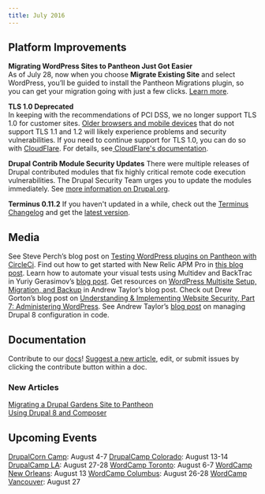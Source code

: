 ```yaml
---
title: July 2016
---
```

## Platform Improvements

**Migrating WordPress Sites to Pantheon Just Got Easier**  
As of July 28, now when you choose **Migrate Existing Site** and select WordPress, you’ll be guided to install the Pantheon Migrations plugin, so you can get your migration going with just a few clicks. [Learn more](https://pantheon.io/docs/migrate-wordpress/).

**TLS 1.0 Deprecated**  
In keeping with the recommendations of PCI DSS, we no longer support TLS 1.0 for customer sites. [Older browsers and mobile devices](https://en.wikipedia.org/wiki/Transport_Layer_Security#Web_browsers) that do not support TLS 1.1 and 1.2 will likely experience problems and security vulnerabilities. If you need to continue support for TLS 1.0, you can do so with [CloudFlare](https://pantheon.io/docs/cloudflare/). For details, see[ CloudFlare's documentation](https://support.cloudflare.com/hc/en-us/articles/205043158-PCI-3-1-and-TLS-1-2).

**Drupal Contrib Module Security Updates**
There were multiple releases of Drupal contributed modules that fix highly critical remote code execution vulnerabilities. The Drupal Security Team urges you to update the modules immediately. See [more information on Drupal.org](https://www.drupal.org/psa-2016-001).

**Terminus 0.11.2**
If you haven't updated in a while, check out the [Terminus Changelog](https://github.com/pantheon-systems/cli/blob/master/CHANGELOG.md) and get the [latest version](https://github.com/pantheon-systems/cli/releases).

## Media

See Steve Perch’s blog post on [Testing WordPress plugins on Pantheon with CircleCi](https://pantheon.io/blog/testing-wordpress-plugins-pantheon-circleci).
Find out how to get started with New Relic APM Pro in [this blog post](https://pantheon.io/blog/getting-started-new-relic-apm-pro).
Learn how to automate your visual tests using Multidev and BackTrac in Yuriy Gerasimov’s [blog post](https://pantheon.io/blog/automate-your-visual-tests-using-multidev-backtrac).
Get resources on [WordPress Multisite Setup, Migration, and Backup](https://pantheon.io/blog/top-10-resources-wordpress-multisite-setup-migration-and-backup) in Andrew Taylor’s blog post. 
Check out Drew Gorton’s blog post on [Understanding & Implementing Website Security, Part 7: Administering WordPress](https://pantheon.io/blog/understanding-implementing-website-security-part-7-administering-wordpress).
See Andrew Taylor’s [blog post](https://pantheon.io/blog/managing-configuration-code-drupal-8) on managing Drupal 8 configuration in code.

## Documentation

Contribute to our [docs](https://github.com/pantheon-systems/documentation)! [Suggest a new article](https://github.com/pantheon-systems/documentation/issues/new?title=New%20Doc%20Proposal%20&body=%23%23%20Title%0A%0A%0A%23%23%20Description%0A%0A%0A%23%23%20Outline%0A%0A%0A%23%23%20Expected%20Audience%0A%0A%0A%23%23%20Path%0A(e.g.%20%60source%2Fdocs%2Farticles%2Fsites%2Fcode%60%20or%20%60source%2Fdocs%2Farticles%2Fwordpress%60)&labels=type%3A%20new%20article), edit, or submit issues by clicking the contribute button within a doc.

### New Articles
[Migrating a Drupal Gardens Site to Pantheon](https://pantheon.io/docs/migrate-drupal-gardens/)  
[Using Drupal 8 and Composer](https://pantheon.io/docs/composer-drupal-8/)

## Upcoming Events

[DrupalCorn Camp](http://2016.drupalcorn.org/): August 4-7
[DrupalCamp Colorado](2016.drupalcampcolorado.org): August 13-14
[DrupalCamp LA](http://2016.drupalcampla.com/): August 27-28
[WordCamp Toronto](https://2016.toronto.wordcamp.org/): August 6-7
[WordCamp New Orleans](https://2016.nola.wordcamp.org/): August 13
[WordCamp Columbus](https://2016.columbus.wordcamp.org/): August 26-28
[WordCamp Vancouver](https://2016.vancouver.wordcamp.org/): August 27
